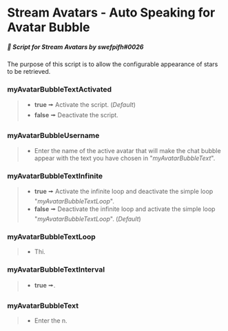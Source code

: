 # Stream Avatars - Auto Speaking for Avatar Bubble
##### :speech_balloon: Script for *Stream Avatars* by swefpifh#0026
The purpose of this script is to allow the configurable appearance of stars to be retrieved.

### myAvatarBubbleTextActivated
>- **true** 🠚 Activate the script. (*Default*)
>- **false** 🠚 Deactivate the script.

### myAvatarBubbleUsername
>- Enter the name of the active avatar that will make the chat bubble appear with the text you have chosen in "*myAvatarBubbleText*".

### myAvatarBubbleTextInfinite
>- **true** 🠚 Activate the infinite loop and deactivate the simple loop "*myAvatarBubbleTextLoop*".
>- **false** 🠚 Deactivate the infinite loop and activate the simple loop "*myAvatarBubbleTextLoop*". (*Default*)

### myAvatarBubbleTextLoop
>- Thi.

### myAvatarBubbleTextInterval
>- **true** 🠚.

### myAvatarBubbleText
>- Enter the n.

